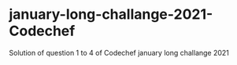 # january-long-challange-2021-Codechef
Solution of question 1 to 4 of Codechef january long challange 2021
